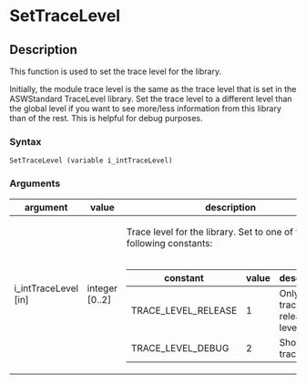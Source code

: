 # SetTraceLevel

## Description

This function is used to set the trace level for the library.

Initially, the module trace level is the same as the trace level that is set in the ASWStandard TraceLevel library. Set the trace level to a different level than the global level if you want to see more/less information from this library than of the rest. This is helpful for debug purposes.

### Syntax

```
SetTraceLevel (variable i_intTraceLevel)
```

### Arguments

<table><thead><tr><th width="209">argument</th><th width="159">value</th><th>description</th></tr></thead><tbody><tr><td>i_intTraceLevel [in]</td><td>integer [0..2]</td><td><p>Trace level for the library. Set to one of the following constants:<br><br></p><table><thead><tr><th>constant</th><th>value</th><th>description</th></tr></thead><tbody><tr><td>TRACE_LEVEL_RELEASE</td><td>1</td><td>Only show traces with release level.</td></tr><tr><td>TRACE_LEVEL_DEBUG</td><td>2</td><td>Show all traces.</td></tr></tbody></table></td></tr></tbody></table>
